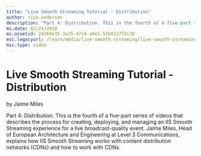 ```yaml
---
title: "Live Smooth Streaming Tutorial - Distribution"
author: rick-anderson
description: "Part 4: Distribution. This is the fourth of a five-part series of videos that describes the process for creating, deploying, and managing an IIS Smooth Strea..."
ms.date: 02/24/2010
ms.assetid: 24369e35-3a75-47c4-a9e1-55b033772c38
msc.legacyurl: /learn/media/live-smooth-streaming/live-smooth-streaming-tutorial-distribution
msc.type: video
---
```

# Live Smooth Streaming Tutorial - Distribution

by Jaime Miles

Part 4: Distribution. This is the fourth of a five-part series of videos that describes the process for creating, deploying, and managing an IIS Smooth Streaming experience for a live broadcast-quality event. Jaime Miles, Head of European Architecture and Engineering at Level 3 Communications, explains how IIS Smooth Streaming works with content distribution networks (CDNs) and how to work with CDNs.